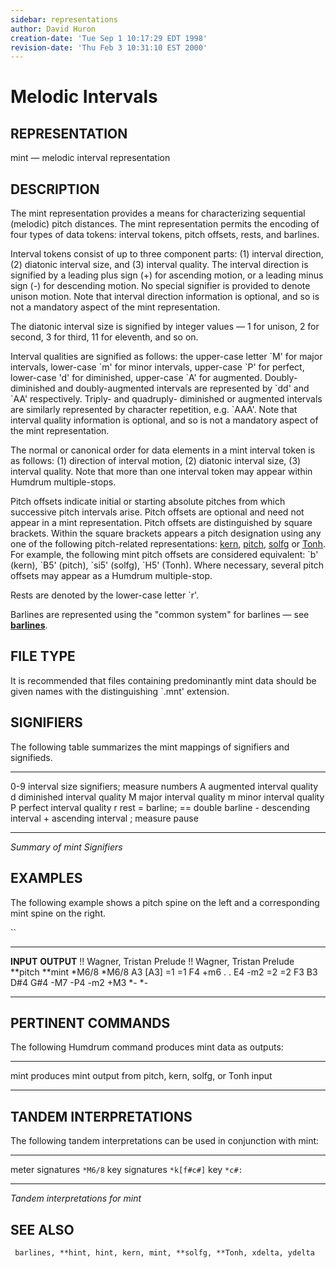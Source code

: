 ```yaml
---
sidebar: representations
author: David Huron
creation-date: 'Tue Sep 1 10:17:29 EDT 1998'
revision-date: 'Thu Feb 3 10:31:10 EST 2000'
---
```



Melodic Intervals
============================================

## REPRESENTATION ##

<span class="rep">mint</span> &mdash; melodic interval representation

## DESCRIPTION ##

The <span class="rep">mint</span> representation provides a means for characterizing
sequential (melodic) pitch distances. The <span class="rep">mint</span> representation
permits the encoding of four types of data tokens: interval tokens,
pitch offsets, rests, and barlines.

Interval tokens consist of up to three component parts: (1) interval
direction, (2) diatonic interval size, and (3) interval quality. The
interval direction is signified by a leading plus sign (+) for
ascending motion, or a leading minus sign (-) for descending motion.
No special signifier is provided to denote unison motion. Note that
interval direction information is optional, and so is not a mandatory
aspect of the <span class="rep">mint</span> representation.

The diatonic interval size is signified by integer values &mdash; 1 for
unison, 2 for second, 3 for third, 11 for eleventh, and so on.

Interval qualities are signified as follows: the upper-case letter
\`M\' for major intervals, lower-case \`m\' for minor intervals,
upper-case \`P\' for perfect, lower-case \'d\' for diminished,
upper-case \`A\' for augmented. Doubly-diminished and doubly-augmented
intervals are represented by \`dd\' and \`AA\' respectively. Triply-
and quadruply- diminished or augmented intervals are similarly
represented by character repetition, e.g. \`AAA\'. Note that interval
quality information is optional, and so is not a mandatory aspect of
the <span class="rep">mint</span> representation.

The normal or canonical order for data elements in a <span class="rep">mint</span>
interval token is as follows: (1) direction of interval motion, (2)
diatonic interval size, (3) interval quality. Note that more than one
interval token may appear within Humdrum multiple-stops.

Pitch offsets indicate initial or starting absolute pitches from which
successive pitch intervals arise. Pitch offsets are optional and need
not appear in a <span class="rep">mint</span> representation. Pitch offsets are
distinguished by square brackets. Within the square brackets appears a
pitch designation using any one of the following pitch-related
representations: [<span class="rep">kern</span>](kern.rep.html),
[<span class="rep">pitch</span>](pitch.rep.html), [<span class="rep">solfg</span>](solfg.rep.html) or
[<span class="rep">Tonh</span>](Tonh.rep.html). For example, the following <span class="rep">mint</span>
pitch offsets are considered equivalent: \`b\' (<span class="rep">kern</span>), \`B5\'
(<span class="rep">pitch</span>), \`si5\' (<span class="rep">solfg</span>), \`H5\' (<span class="rep">Tonh</span>). Where
necessary, several pitch offsets may appear as a Humdrum
multiple-stop.

Rests are denoted by the lower-case letter \`r\'.

Barlines are represented using the \"common system\" for barlines &mdash;
see [**barlines**](barlines.rep.html).

## FILE TYPE ##

It is recommended that files containing predominantly <span class="rep">mint</span> data
should be given names with the distinguishing \`.mnt\' extension.

## SIGNIFIERS ##

The following table summarizes the <span class="rep">mint</span> mappings of signifiers
and signifieds.

----- -------------------------------------------
0-9   interval size signifiers; measure numbers
A     augmented interval quality
d     diminished interval quality
M     major interval quality
m     minor interval quality
P     perfect interval quality
r     rest
=     barline; == double barline
\-    descending interval
\+    ascending interval
;     measure pause
----- -------------------------------------------

*Summary of <span class="rep">mint</span> Signifiers*

## EXAMPLES ##

The following example shows a <span class="rep">pitch</span> spine on the left and a
corresponding <span class="rep">mint</span> spine on the right.

``

---------------------------- ----- -- ----------------------------
**INPUT**                             **OUTPUT**
!! Wagner, Tristan Prelude            !! Wagner, Tristan Prelude
\*\*pitch                             \*\*mint
\*M6/8                                \*M6/8
A3                                    \[A3\]
=1                                    =1
F4                                    +m6
.                                     .
E4                                    -m2
=2                                    =2
F3 B3 D\#4 G\#4                       -M7 -P4 -m2 +M3
\*-                          \*-      
---------------------------- ----- -- ----------------------------

## PERTINENT COMMANDS ##

The following Humdrum command produces <span class="rep">mint</span> data as outputs:

-- ----------------------------------- -----------------------------------------------------------------------------------------------------
<span class="tool">mint</span>   produces <span class="rep">mint</span> output from <span class="rep">pitch</span>, <span class="rep">kern</span>, <span class="rep">solfg</span>, or <span class="rep">Tonh</span> input
-- ----------------------------------- -----------------------------------------------------------------------------------------------------

## TANDEM INTERPRETATIONS ##

The following tandem interpretations can be used in conjunction with
<span class="rep">mint</span>:

------------------ ------------
meter signatures   `*M6/8`
key signatures     `*k[f#c#]`
key                `*c#:`
------------------ ------------

*Tandem interpretations for <span class="rep">mint</span>*

## SEE ALSO ##

` barlines, **hint, hint, kern, mint, **solfg, **Tonh, xdelta, ydelta`

